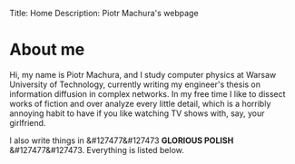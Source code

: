 Title:        Home
Description:  Piotr Machura's webpage

# About me 
Hi, my name is Piotr Machura, and I study computer physics at Warsaw University of Technology, currently writing my
engineer's thesis on information diffusion in complex networks. In my free time I like to dissect works of fiction and over analyze every little detail, which is a horribly annoying
habit to have if you like watching TV shows with, say, your girlfriend.

I also write things in &#127477&#127473 **GLORIOUS POLISH** &#127477&#127473. Everything is listed below.
